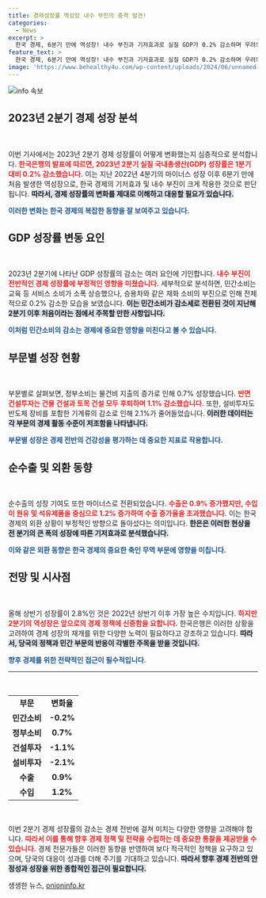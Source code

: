 ```yaml
---
title: 경제성장률 역성장 내수 부진의 충격 발견!
categories:
  - News
excerpt: >
  한국 경제, 6분기 만에 역성장! 내수 부진과 기저효과로 실질 GDP가 0.2% 감소하며 우려의 목소리 커져. 지금 바로 자세한 내용을 확인해보세요!
feature_text: >
  한국 경제, 6분기 만에 역성장! 내수 부진과 기저효과로 실질 GDP가 0.2% 감소하며 우려의 목소리 커져. 지금 바로 자세한 내용을 확인해보세요!
image: 'https://www.behealthy4u.com/wp-content/uploads/2024/06/unnamed-file.png'
---
```


<p><img src="https://www.behealthy4u.com/wp-content/uploads/2024/06/unnamed-file.png" alt="info 속보" /></p>

<h2 data-ke-size="size26">2023년 2분기 경제 성장 분석</h2>

<p data-ke-size="size16">&nbsp;</p>

<p>이번 기사에서는 2023년 2분기 경제 성장률이 어떻게 변화했는지 심층적으로 분석합니다. <b><span style="color: #ee2323;">한국은행의 발표에 따르면, 2023년 2분기 실질 국내총생산(GDP) 성장률은 1분기 대비 0.2% 감소했습니다.</span></b> 이는 지난 2022년 4분기의 마이너스 성장 이후 6분기 만에 처음 발생한 역성장으로, 한국 경제의 기저효과 및 내수 부진이 크게 작용한 것으로 판단됩니다. <b><span style="background-color: #21538527;">따라서, 경제 성장률의 변화를 제대로 이해하고 대응할 필요가 있습니다.</span></b></p>

<p><b><span style="color: #1a5490;">이러한 변화는 한국 경제의 복잡한 동향을 잘 보여주고 있습니다.</span></b></p>

<h2 data-ke-size="size26">GDP 성장률 변동 요인</h2>

<p data-ke-size="size16">&nbsp;</p>

<p>2023년 2분기에 나타난 GDP 성장률의 감소는 여러 요인에 기인합니다. <b><span style="color: #ee2323;">내수 부진이 전반적인 경제 성장률에 부정적인 영향을 미쳤습니다.</span></b> 세부적으로 분석하면, 민간소비는 교육 등 서비스 소비가 소폭 상승했으나, 승용차와 같은 재화 소비의 부진으로 인해 전체적으로 0.2% 감소한 모습을 보였습니다. <b><span style="background-color: #21538527;">이는 민간소비가 감소세로 전환된 것이 지난해 2분기 이후 처음이라는 점에서 주목할 만한 사항입니다.</span></b></p>

<p><b><span style="color: #1a5490;">이처럼 민간소비의 감소는 경제에 중요한 영향을 미친다고 볼 수 있습니다.</span></b></p>

<h2 data-ke-size="size26">부문별 성장 현황</h2>

<p data-ke-size="size16">&nbsp;</p>

<p>부문별로 살펴보면, 정부소비는 물건비 지출의 증가로 인해 0.7% 성장했습니다. <b><span style="color: #ee2323;">반면 건설투자는 건물 건설과 토목 건설 모두 후퇴하며 1.1% 감소했습니다.</span></b> 또한, 설비투자도 반도체 장비를 포함한 기계류의 감소로 인해 2.1%가 줄어들었습니다. <b><span style="background-color: #21538527;">이러한 데이터는 각 부문의 경제 활동 수준이 저조함을 나타냅니다.</span></b></p>

<p><b><span style="color: #1a5490;">부문별 성장은 경제 전반의 건강성을 평가하는 데 중요한 지표로 작용합니다.</span></b></p>

<h2 data-ke-size="size26">순수출 및 외환 동향</h2>

<p data-ke-size="size16">&nbsp;</p>

<p>순수출의 성장 기여도 또한 마이너스로 전환되었습니다. <b><span style="color: #ee2323;">수출은 0.9% 증가했지만, 수입이 원유 및 석유제품을 중심으로 1.2% 증가하여 수출 증가율을 초과했습니다.</span></b> 이는 한국 경제의 외환 상황이 부정적인 방향으로 돌아섰다는 의미입니다. <b><span style="background-color: #21538527;">한은은 이러한 현상을 전 분기의 큰 폭의 성장에 따른 기저효과로 분석했습니다.</span></b></p>

<p><b><span style="color: #1a5490;">이와 같은 외환 동향은 한국 경제의 중요한 축인 무역 부문에 영향을 미칩니다.</span></b></p>

<h2 data-ke-size="size26">전망 및 시사점</h2>

<p data-ke-size="size16">&nbsp;</p>

<p>올해 상반기 성장률이 2.8%인 것은 2022년 상반기 이후 가장 높은 수치입니다. <b><span style="color: #ee2323;">하지만 2분기의 역성장은 앞으로의 경제 정책에 신중함을 요합니다.</span></b> 한국은행은 이러한 상황을 고려하여 경제 성장의 재개를 위한 다양한 노력이 필요하다고 강조하고 있습니다. <b><span style="background-color: #21538527;">따라서, 당국의 정책과 민간 부문의 반응이 각별한 주목을 받을 것입니다.</span></b></p>

<p><b><span style="color: #1a5490;">향후 경제를 위한 전략적인 접근이 필수적입니다.</span></b></p>

<hr/>

<p data-ke-size="size16">&nbsp;</p>

<table style="width: 100%; border-collapse: collapse;">
  <tr>
    <td style="text-align: center; height: 17px;"><b>부문</b></td>
    <td style="text-align: center; height: 17px;"><b>변화율</b></td>
  </tr>
  <tr>
    <td style="text-align: center; height: 17px;"><b>민간소비</b></td>
    <td style="text-align: center; height: 17px;"><b>-0.2%</b></td>
  </tr>
  <tr>
    <td style="text-align: center; height: 17px;"><b>정부소비</b></td>
    <td style="text-align: center; height: 17px;"><b>0.7%</b></td>
  </tr>
  <tr>
    <td style="text-align: center; height: 17px;"><b>건설투자</b></td>
    <td style="text-align: center; height: 17px;"><b>-1.1%</b></td>
  </tr>
  <tr>
    <td style="text-align: center; height: 17px;"><b>설비투자</b></td>
    <td style="text-align: center; height: 17px;"><b>-2.1%</b></td>
  </tr>
  <tr>
    <td style="text-align: center; height: 17px;"><b>수출</b></td>
    <td style="text-align: center; height: 17px;"><b>0.9%</b></td>
  </tr>
  <tr>
    <td style="text-align: center; height: 17px;"><b>수입</b></td>
    <td style="text-align: center; height: 17px;"><b>1.2%</b></td>
  </tr>
</table>

<p data-ke-size="size16">&nbsp;</p>

<p>이번 2분기 경제 성장률의 감소는 경제 전반에 걸쳐 미치는 다양한 영향을 고려해야 합니다. <b><span style="color: #ee2323;">따라서 이를 통해 향후 경제 정책 및 전략을 수립하는 데 중요한 통찰을 제공받을 수 있습니다.</span></b> 경제 전문가들은 이러한 동향을 반영하여 보다 적극적인 정책을 요구하고 있으며, 당국의 대응이 성과를 더해 주기를 기대하고 있습니다. <b><span style="background-color: #21538527;">따라서 향후 경제 전반의 안정성과 성장을 위한 종합적인 접근이 필요합니다.</span></b></p>
생생한 뉴스, <a href="https://onioninfo.kr" rel="dofollow">onioninfo.kr</a>


